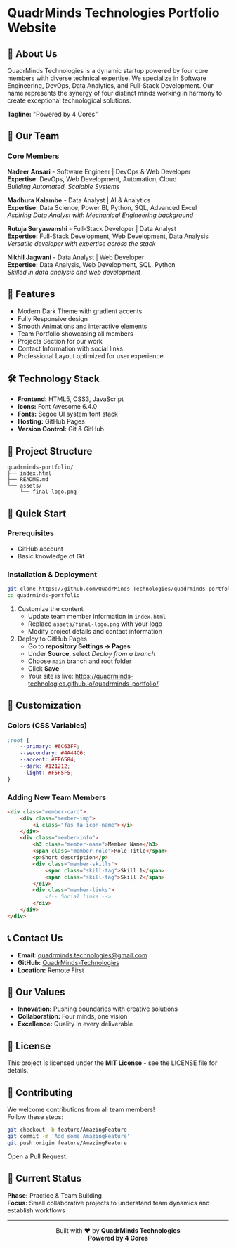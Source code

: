 # QuadrMinds Technologies Portfolio Website


## 🌟 About Us
QuadrMinds Technologies is a dynamic startup powered by four core members with diverse technical expertise. We specialize in Software Engineering, DevOps, Data Analytics, and Full-Stack Development. Our name represents the synergy of four distinct minds working in harmony to create exceptional technological solutions.

**Tagline:** "Powered by 4 Cores"

## 👥 Our Team

### Core Members

**Nadeer Ansari** - Software Engineer | DevOps & Web Developer  
**Expertise:** DevOps, Web Development, Automation, Cloud  
_Building Automated, Scalable Systems_

**Madhura Kalambe** - Data Analyst | AI & Analytics  
**Expertise:** Data Science, Power BI, Python, SQL, Advanced Excel  
_Aspiring Data Analyst with Mechanical Engineering background_

**Rutuja Suryawanshi** - Full-Stack Developer | Data Analyst  
**Expertise:** Full-Stack Development, Web Development, Data Analysis  
_Versatile developer with expertise across the stack_

**Nikhil Jagwani** - Data Analyst | Web Developer  
**Expertise:** Data Analysis, Web Development, SQL, Python  
_Skilled in data analysis and web development_

## 🚀 Features
- Modern Dark Theme with gradient accents  
- Fully Responsive design  
- Smooth Animations and interactive elements  
- Team Portfolio showcasing all members  
- Projects Section for our work  
- Contact Information with social links  
- Professional Layout optimized for user experience  

## 🛠️ Technology Stack
- **Frontend:** HTML5, CSS3, JavaScript  
- **Icons:** Font Awesome 6.4.0  
- **Fonts:** Segoe UI system font stack  
- **Hosting:** GitHub Pages  
- **Version Control:** Git & GitHub  

## 📁 Project Structure
```
quadrminds-portfolio/
├── index.html
├── README.md
└── assets/
    └── final-logo.png
```

## 🚀 Quick Start

### Prerequisites
- GitHub account  
- Basic knowledge of Git  

### Installation & Deployment
```bash
git clone https://github.com/QuadrMinds-Technologies/quadrminds-portfolio.git
cd quadrminds-portfolio
```
1. Customize the content  
   - Update team member information in `index.html`  
   - Replace `assets/final-logo.png` with your logo  
   - Modify project details and contact information  
2. Deploy to GitHub Pages  
   - Go to **repository Settings → Pages**  
   - Under **Source**, select _Deploy from a branch_  
   - Choose `main` branch and root folder  
   - Click **Save**  
   - Your site is live: https://quadrminds-technologies.github.io/quadrminds-portfolio/

## 🎨 Customization

### Colors (CSS Variables)
```css
:root {
    --primary: #6C63FF;
    --secondary: #4A44C6;
    --accent: #FF6584;
    --dark: #121212;
    --light: #F5F5F5;
}
```

### Adding New Team Members
```html
<div class="member-card">
    <div class="member-img">
        <i class="fas fa-icon-name"></i>
    </div>
    <div class="member-info">
        <h3 class="member-name">Member Name</h3>
        <span class="member-role">Role Title</span>
        <p>Short description</p>
        <div class="member-skills">
            <span class="skill-tag">Skill 1</span>
            <span class="skill-tag">Skill 2</span>
        </div>
        <div class="member-links">
            <!-- Social links -->
        </div>
    </div>
</div>
```

## 📞 Contact Us
- **Email:** quadrminds.technologies@gmail.com  
- **GitHub:** [QuadrMinds-Technologies](https://github.com/QuadrMinds-Technologies)  
- **Location:** Remote First  

## 🌟 Our Values
- **Innovation:** Pushing boundaries with creative solutions  
- **Collaboration:** Four minds, one vision  
- **Excellence:** Quality in every deliverable  

## 📄 License
This project is licensed under the **MIT License** - see the LICENSE file for details.

## 🤝 Contributing
We welcome contributions from all team members!  
Follow these steps:
```bash
git checkout -b feature/AmazingFeature
git commit -m 'Add some AmazingFeature'
git push origin feature/AmazingFeature
```
Open a Pull Request.

## 🚧 Current Status
**Phase:** Practice & Team Building  
**Focus:** Small collaborative projects to understand team dynamics and establish workflows

---
<div align="center">

Built with ❤️ by **QuadrMinds Technologies**  
**Powered by 4 Cores**

</div>
